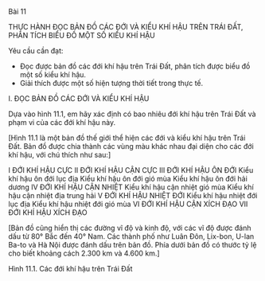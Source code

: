 Bài 11

THỰC HÀNH
ĐỌC BẢN ĐỒ CÁC ĐỚI
VÀ KIỂU KHÍ HẬU TRÊN TRÁI ĐẤT,
PHÂN TÍCH BIỂU ĐỒ MỘT SỐ KIỂU KHÍ HẬU

Yêu cầu cần đạt:
- Đọc được bản đồ các đới khí hậu trên Trái Đất, phân tích được biểu đồ một số kiểu khí hậu.
- Giải thích được một số hiện tượng thời tiết trong thực tế.

I. ĐỌC BẢN ĐỒ CÁC ĐỚI VÀ KIỂU KHÍ HẬU

Dựa vào hình 11.1, em hãy xác định có bao nhiêu đới khí hậu trên Trái Đất và phạm vi của các đới khí hậu này.

[Hình 11.1 là một bản đồ thế giới thể hiện các đới và kiểu khí hậu trên Trái Đất. Bản đồ được chia thành các vùng màu khác nhau đại diện cho các đới khí hậu, với chú thích như sau:]

I ĐỚI KHÍ HẬU CỰC
II ĐỚI KHÍ HẬU CẬN CỰC
III ĐỚI KHÍ HẬU ÔN ĐỚI
   Kiểu khí hậu ôn đới lục địa
   Kiểu khí hậu ôn đới gió mùa
   Kiểu khí hậu ôn đới hải dương
IV ĐỚI KHÍ HẬU CẬN NHIỆT
   Kiểu khí hậu cận nhiệt gió mùa
   Kiểu khí hậu cận nhiệt địa trung hải
V ĐỚI KHÍ HẬU NHIỆT ĐỚI
   Kiểu khí hậu nhiệt đới lục địa
   Kiểu khí hậu nhiệt đới gió mùa
VI ĐỚI KHÍ HẬU CẬN XÍCH ĐẠO
VII ĐỚI KHÍ HẬU XÍCH ĐẠO

[Bản đồ cũng hiển thị các đường vĩ độ và kinh độ, với các vĩ độ được đánh dấu từ 80° Bắc đến 40° Nam. Các thành phố như Luân Đôn, Lix-bon, U-lan Ba-to và Hà Nội được đánh dấu trên bản đồ. Phía dưới bản đồ có thước tỷ lệ cho biết khoảng cách 2.300 km và 4.600 km.]

Hình 11.1. Các đới khí hậu trên Trái Đất